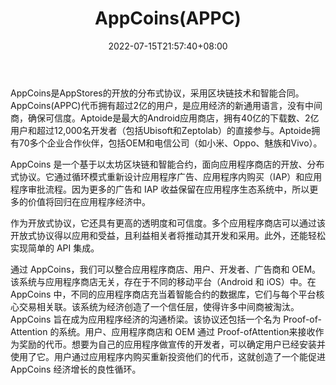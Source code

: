 ﻿---
weight: 
title: "AppCoins(APPC)"
description: "AppCoins是AppStores的开放的分布式协议，采用区块链技术和智能合同"
date: 2022-07-15T21:57:40+08:00
lastmod: 2022-07-15T16:45:40+08:00
draft: false
authors: ["june"]
featuredImage: "17.png"
link: "https://appcoins.io/"
tags: ["数字代币","AppCoins(APPC)"]
categories: ["navigation"]
navigation: ["数字代币"]
lightgallery: true
toc: true
pinned: false
recommend: false
recommend1: false
---
AppCoins是AppStores的开放的分布式协议，采用区块链技术和智能合同。AppCoins(APPC)代币拥有超过2亿的用户，是应用经济的新通用语言，没有中间商，确保可信度。Aptoide是最大的Android应用商店，拥有40亿的下载数、2亿用户和超过12,000名开发者（包括Ubisoft和Zeptolab）的直接参与。Aptoide拥有70多个企业合作伙伴，包括OEM和电信公司（如小米、Oppo、魅族和Vivo）。

AppCoins 是一个基于以太坊区块链和智能合约，面向应用程序商店的开放、分布式协议。它通过循环模式重新设计应用程序广告、应用程序内购买（IAP）和应用程序审批流程。因为更多的广告和 IAP 收益保留在应用程序生态系统中，所以更多的价值将回归在应用程序经济中。

作为开放式协议，它还具有更高的透明度和可信度。多个应用程序商店可以通过该开放式协议得以应用和受益，且利益相关者将推动其开发和采用。此外，还能轻松实现简单的 API 集成。

通过 AppCoins，我们可以整合应用程序商店、用户、开发者、广告商和 OEM。该系统与应用程序商店无关，存在于不同的移动平台（Android 和 iOS）中。在 AppCoins 中，不同的应用程序商店充当着智能合约的数据库，它们与每个平台核心交易相关联。该系统为经济创造了一个信任层，使得许多中间商被淘汰。AppCoins 旨在成为应用程序经济的沟通桥梁。该协议还包括一个名为 Proof-of-Attention 的系统。用户、应用程序商店和 OEM 通过 Proof-ofAttention来接收作为奖励的代币。想要为自己的应用程序做宣传的开发者，可以确定用户已经安装并使用了它。用户通过应用程序内购买重新投资他们的代币，这就创造了一个能促进 AppCoins 经济增长的良性循环。